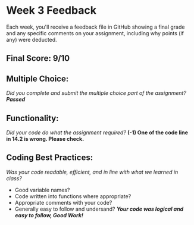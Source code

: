# Week 3 Feedback
Each week, you'll receive a feedback file in GitHub showing a final grade and any specific comments on your assignment, including why points (if any) were deducted.


## Final Score: 9/10

## Multiple Choice:
_Did you complete and submit the multiple choice part of the assignment?_
***Passed***

## Functionality: 
_Did your code do what the assignment required?_
**(-1) One of the code line in 14.2 is wrong. Please check.**

## Coding Best Practices:
_Was your code readable, efficient, and in line with what we learned in class?_
* Good variable names? 
* Code written into functions where appropriate?
* Appropriate comments with your code?
* Generally easy to follow and undersand?
***Your code was logical and easy to follow, Good Work!***
